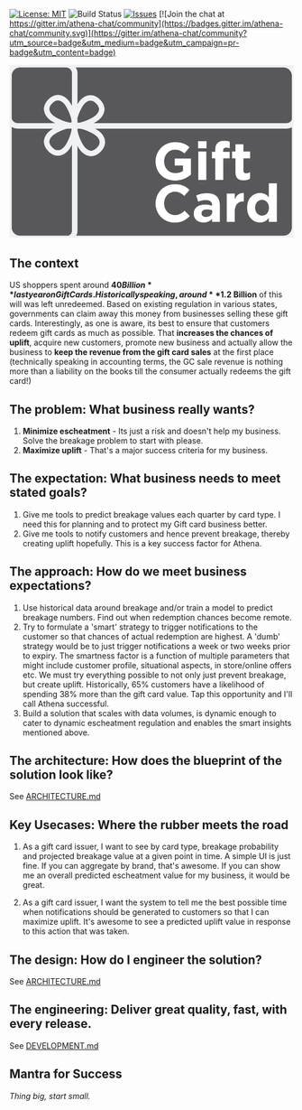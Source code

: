 [![License: MIT](https://img.shields.io/badge/License-MIT-yellow.svg)](https://opensource.org/licenses/MIT)
![Build Status](https://github.com/arunkpatra/athena/workflows/build/badge.svg)
[![Issues](https://img.shields.io/github/issues/arunkpatra/athena.svg)](https://github.com/arunkpatra/athena/issues)
[![Join the chat at https://gitter.im/athena-chat/community](https://badges.gitter.im/athena-chat/community.svg)](https://gitter.im/athena-chat/community?utm_source=badge&utm_medium=badge&utm_campaign=pr-badge&utm_content=badge)


<img src="athena.png" width="816" alt="Athena" />

## The context

US shoppers spent around **$40 Billion** last year on Gift Cards. Historically speaking, around **$1.2 Billion** of this will
was left unredeemed. Based on existing regulation in various states, governments can claim away this money from 
businesses selling these gift cards. Interestingly, as one is aware, its best to ensure that customers redeem gift cards 
as much as possible. That **increases the chances of uplift**, acquire new customers, promote new business and actually allow
the business to **keep the revenue from the gift card sales** at the first place (technically speaking in accounting terms, 
the GC sale revenue is nothing more than a liability on the books till the consumer actually redeems the gift card!)

## The problem: What business really wants?

1. **Minimize escheatment** - Its just a risk and doesn't help my business. Solve the breakage problem to start with please.
2. **Maximize uplift** - That's a major success criteria for my business.

## The expectation: What business needs to meet stated goals?

1. Give me tools to predict breakage values each quarter by card type. I need this for planning and to protect my Gift card business better. 
2. Give me tools to notify customers and hence prevent breakage, thereby creating uplift hopefully. This is a key success factor for Athena.

## The approach: How do we meet business expectations?

1. Use historical data around breakage and/or train a model to predict breakage numbers. Find out when redemption
chances become remote. 
2. Try to formulate a 'smart' strategy to trigger notifications to the customer so that chances of actual redemption
are highest. A 'dumb' strategy would be to just trigger notifications a week or two weeks prior to expiry. The smartness
factor is a function of multiple parameters that might include customer profile, situational aspects, in store/online
 offers etc. We must try everything possible to not only just prevent breakage, but create uplift. Historically,
 65% customers have a likelihood of spending 38% more than the gift card value. Tap this opportunity and I'll call Athena
 successful.
3. Build a solution that scales with data volumes, is dynamic enough to cater to dynamic escheatment regulation and enables
the smart insights mentioned above.
 
## The architecture: How does the blueprint of the solution look like?
See [ARCHITECTURE.md](ARCHITECTURE.md)

## Key Usecases: Where the rubber meets the road

1. As a gift card issuer, I want to see by card type, breakage probability and projected breakage value at a given point
in time. A simple UI is just fine. If you can aggregate by brand, that's awesome. If you can show me an overall predicted
escheatment value for my business, it would be great.

2. As a gift card issuer, I want the system to tell me the best possible time when notifications should be generated to
customers so that I can maximize uplift. It's awesome to see a predicted uplift value in response to this action that
was taken.

## The design: How do I engineer the solution?
See [ARCHITECTURE.md](ARCHITECTURE.md)

## The engineering: Deliver great quality, fast, with every release.
See [DEVELOPMENT.md](DEVELOPMENT.md)

## Mantra for Success
_Thing big, start small._
